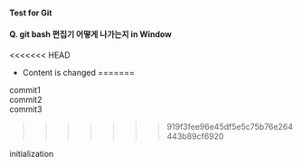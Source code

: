 
#### Test for Git

#### Q. git bash 편집기 어떻게 나가는지 in Window  

<<<<<<< HEAD
- Content is changed
=======

commit1  
commit2  
commit3  

>>>>>>> 919f3fee96e45df5e5c75b76e264443b89cf6920

initialization